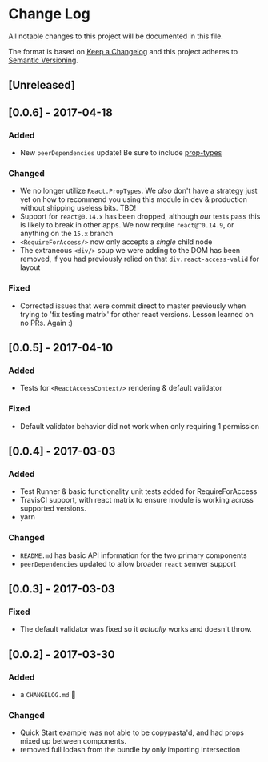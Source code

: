 # Change Log
All notable changes to this project will be documented in this file.

The format is based on [Keep a Changelog](http://keepachangelog.com/)
and this project adheres to [Semantic Versioning](http://semver.org/).

## [Unreleased]

## [0.0.6] - 2017-04-18
### Added
- New `peerDependencies` update! Be sure to include [prop-types](https://www.npmjs.com/package/prop-types)

### Changed
- We no longer utilize `React.PropTypes`. We _also_ don't have a strategy
just yet on how to recommend you using this module in dev & production
without shipping useless bits. TBD!
- Support for `react@0.14.x` has been dropped, although _our_ tests pass
this is likely to break in other apps. We now require `react@^0.14.9`, or
anything on the `15.x` branch
- `<RequireForAccess/>` now only accepts a *single* child node
- The extraneous `<div/>` soup we were adding to the DOM has been removed,
if you had previously relied on that `div.react-access-valid` for layout

### Fixed
- Corrected issues that were commit direct to master previously when trying
to 'fix testing matrix' for other react versions. Lesson learned on no PRs.
Again :)

## [0.0.5] - 2017-04-10
### Added
- Tests for `<ReactAccessContext/>` rendering & default validator

### Fixed
- Default validator behavior did not work when only requiring 1 permission

## [0.0.4] - 2017-03-03
### Added
- Test Runner & basic functionality unit tests added for RequireForAccess
- TravisCI support, with react matrix to ensure module is working across
supported versions.
- yarn

### Changed
- `README.md` has basic API information for the two primary components
- `peerDependencies` updated to allow broader `react` semver support

## [0.0.3] - 2017-03-03
### Fixed
- The default validator was fixed so it _actually_ works and doesn't throw.

## [0.0.2] - 2017-03-30
### Added
- a `CHANGELOG.md` 🎉

### Changed
- Quick Start example was not able to be copypasta'd, and had props
mixed up between components.
- removed full lodash from the bundle by only importing intersection
